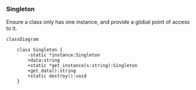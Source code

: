 ### Singleton

Ensure a class only has one instance, and provide a global point of access to it.

```mermaid
classDiagram

	class Singleton {
		-static *instance:Singleton
		+data:string
		+static *get_instance(s:string):Singleton
		+get_data():string
		+static destroy():void
	}
```

